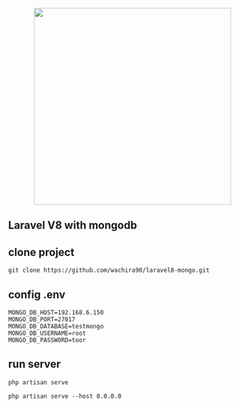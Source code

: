 <p align="center"><a href="https://laravel.com" target="_blank"><img src="https://raw.githubusercontent.com/laravel/art/master/logo-lockup/5%20SVG/2%20CMYK/1%20Full%20Color/laravel-logolockup-cmyk-red.svg" width="400"></a></p>

## Laravel V8 with mongodb

## clone project 
````
git clone https://github.com/wachira90/laravel8-mongo.git
````

## config .env 
````
MONGO_DB_HOST=192.168.6.150
MONGO_DB_PORT=27017
MONGO_DB_DATABASE=testmongo
MONGO_DB_USERNAME=root
MONGO_DB_PASSWORD=toor
````

## run server
````
php artisan serve 

php artisan serve --host 0.0.0.0
````

